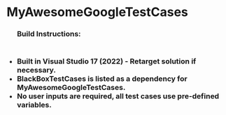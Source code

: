# MyAwesomeGoogleTestCases

<ul> <h3> Build Instructions: <h3 /> <br />

  <li> Built in Visual Studio 17 (2022) - Retarget solution if necessary.
  <li> BlackBoxTestCases is listed as a dependency for MyAwesomeGoogleTestCases.
  <li> No user inputs are required, all test cases use pre-defined variables.
<ul />
